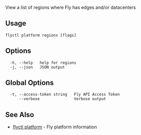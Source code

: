 View a list of regions where Fly has edges and/or datacenters


## Usage
~~~
flyctl platform regions [flags]
~~~

## Options

~~~
  -h, --help   help for regions
  -j, --json   JSON output
~~~

## Global Options

~~~
  -t, --access-token string   Fly API Access Token
      --verbose               Verbose output
~~~

## See Also

* [flyctl platform](/docs/flyctl/platform/)	 - Fly platform information


